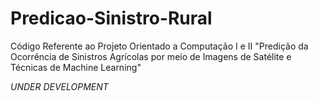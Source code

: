 # Predicao-Sinistro-Rural
Código Referente ao Projeto Orientado a Computação I e II "Predição da Ocorrência de Sinistros Agrícolas por meio de Imagens de Satélite e Técnicas de Machine Learning"

*UNDER DEVELOPMENT*

